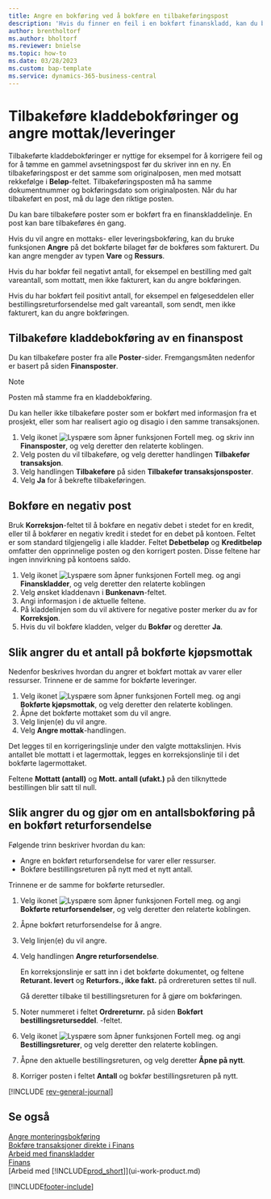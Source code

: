 ```yaml
---
title: Angre en bokføring ved å bokføre en tilbakeføringspost
description: 'Hvis du finner en feil i en bokført finanskladd, kan du bruke handlingen Tilbakefør transaksjon til å angre bokføringen med et riktig revisjonsspor.'
author: brentholtorf
ms.author: bholtorf
ms.reviewer: bnielse
ms.topic: how-to
ms.date: 03/28/2023
ms.custom: bap-template
ms.service: dynamics-365-business-central
---
```

# Tilbakeføre kladdebokføringer og angre mottak/leveringer

Tilbakeførte kladdebokføringer er nyttige for eksempel for å korrigere feil og for å tømme en gammel avsetningspost før du skriver inn en ny. En tilbakeføringspost er det samme som originalposen, men med motsatt rekkefølge i **Beløp**-feltet. Tilbakeføringsposten må ha samme dokumentnummer og bokføringsdato som originalposten. Når du har tilbakeført en post, må du lage den riktige posten.

Du kan bare tilbakeføre poster som er bokført fra en finanskladdelinje. En post kan bare tilbakeføres én gang.

Hvis du vil angre en mottaks- eller leveringsbokføring, kan du bruke funksjonen **Angre** på det bokførte bilaget før de bokføres som fakturert. Du kan angre mengder av typen **Vare** og **Ressurs**.

Hvis du har bokfør feil negativt antall, for eksempel en bestilling med galt vareantall, som mottatt, men ikke fakturert, kan du angre bokføringen.

Hvis du har bokført feil positivt antall, for eksempel en følgeseddelen eller bestillingsreturforsendelse med galt vareantall, som sendt, men ikke fakturert, kan du angre bokføringen.

## Tilbakeføre kladdebokføring av en finanspost

Du kan tilbakeføre poster fra alle **Poster**-sider. Fremgangsmåten nedenfor er basert på siden **Finansposter**.

> [!NOTE]
> Posten må stamme fra en kladdebokføring.
>
> Du kan heller ikke tilbakeføre poster som er bokført med informasjon fra et prosjekt, eller som har realisert agio og disagio i den samme transaksjonen.

1. Velg ikonet ![Lyspære som åpner funksjonen Fortell meg.](media/ui-search/search_small.png "Fortell hva du vil gjøre") og skriv inn **Finansposter**, og velg deretter den relaterte koblingen.
2. Velg posten du vil tilbakeføre, og velg deretter handlingen **Tilbakefør transaksjon**.
3. Velg handlingen **Tilbakeføre** på siden **Tilbakefør transaksjonsposter**.
4. Velg **Ja** for å bekrefte tilbakeføringen.

## Bokføre en negativ post  

Bruk **Korreksjon**-feltet til å bokføre en negativ debet i stedet for en kredit, eller til å bokfører en negativ kredit i stedet for en debet på kontoen. Feltet er som standard tilgjengelig i alle kladder. Feltet **Debetbeløp** og **Kreditbeløp** omfatter den opprinnelige posten og den korrigert posten. Disse feltene har ingen innvirkning på kontoens saldo.  

1. Velg ikonet ![Lyspære som åpner funksjonen Fortell meg.](media/ui-search/search_small.png "Fortell hva du vil gjøre") og angi **Finanskladder**, og velg deretter den relaterte koblingen  
2. Velg ønsket kladdenavn i **Bunkenavn**-feltet.  
3. Angi informasjon i de aktuelle feltene.  
4. På kladdelinjen som du vil aktivere for negative poster merker du av for **Korreksjon**.  
5. Hvis du vil bokføre kladden, velger du **Bokfør** og deretter **Ja**.

## Slik angrer du et antall på bokførte kjøpsmottak  

Nedenfor beskrives hvordan du angrer et bokført mottak av varer eller ressurser. Trinnene er de samme for bokførte leveringer.

1. Velg ikonet ![Lyspære som åpner funksjonen Fortell meg.](media/ui-search/search_small.png "Fortell hva du vil gjøre") og angi **Bokførte kjøpsmottak**, og velg deretter den relaterte koblingen.  
2. Åpne det bokførte mottaket som du vil angre.  
3. Velg linjen(e) du vil angre.  
4. Velg **Angre mottak**-handlingen.

Det legges til en korrigeringslinje under den valgte mottakslinjen. Hvis antallet ble mottatt i et lagermottak, legges en korreksjonslinje til i det bokførte lagermottaket.  

Feltene **Mottatt (antall)** og **Mott. antall (ufakt.)** på den tilknyttede bestillingen blir satt til null.

## Slik angrer du og gjør om en antallsbokføring på en bokført returforsendelse

Følgende trinn beskriver hvordan du kan:

* Angre en bokført returforsendelse for varer eller ressurser.
* Bokføre bestillingsreturen på nytt med et nytt antall.

Trinnene er de samme for bokførte retursedler.

1. Velg ikonet ![Lyspære som åpner funksjonen Fortell meg.](media/ui-search/search_small.png "Fortell hva du vil gjøre") og angi **Bokførte returforsendelser**, og velg deretter den relaterte koblingen.  
2. Åpne bokført returforsendelse for å angre.
3. Velg linjen(e) du vil angre.  

4. Velg handlingen **Angre returforsendelse**.  

    En korreksjonslinje er satt inn i det bokførte dokumentet, og feltene **Returant. levert** og **Returfors., ikke fakt.** på ordrereturen settes til null.  

    Gå deretter tilbake til bestillingsreturen for å gjøre om bokføringen.  

5. Noter nummeret i feltet **Ordrereturnr.** på siden **Bokført bestillingsreturseddel**. -feltet.  
6. Velg ikonet ![Lyspære som åpner funksjonen Fortell meg.](media/ui-search/search_small.png "Fortell hva du vil gjøre") og angi **Bestillingsreturer**, og velg deretter den relaterte koblingen.  
7. Åpne den aktuelle bestillingsreturen, og velg deretter **Åpne på nytt**.  
8. Korriger posten i feltet **Antall** og bokfør bestillingsreturen på nytt.  

[!INCLUDE [rev-general-journal](includes/rev-general-journal.md)]

## Se også

[Angre monteringsbokføring](assembly-how-to-undo-assembly-posting.md)  
[Bokføre transaksjoner direkte i Finans](finance-how-post-transactions-directly.md)  
[Arbeid med finanskladder](ui-work-general-journals.md)  
[Finans](finance.md)  
[Arbeid med [!INCLUDE[prod_short](includes/prod_short.md)]](ui-work-product.md)  

[!INCLUDE[footer-include](includes/footer-banner.md)]